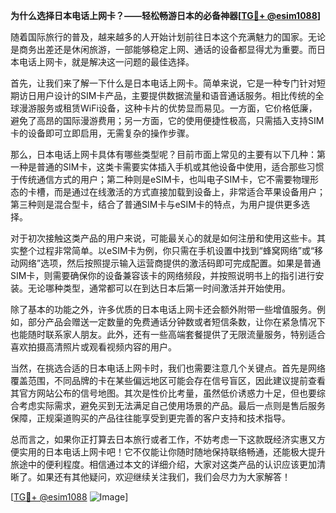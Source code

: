 **为什么选择日本电话上网卡？——轻松畅游日本的必备神器[[TG💪+ @esim1088](https://t.me/s/esim1088)]**

随着国际旅行的普及，越来越多的人开始计划前往日本这个充满魅力的国家。无论是商务出差还是休闲旅游，一部能够稳定上网、通话的设备都显得尤为重要。而日本电话上网卡，就是解决这一问题的最佳选择。

首先，让我们来了解一下什么是日本电话上网卡。简单来说，它是一种专门针对短期访日用户设计的SIM卡产品，主要提供数据流量和语音通话服务。相比传统的全球漫游服务或租赁WiFi设备，这种卡片的优势显而易见。一方面，它价格低廉，避免了高昂的国际漫游费用；另一方面，它的使用便捷性极高，只需插入支持SIM卡的设备即可立即启用，无需复杂的操作步骤。

那么，日本电话上网卡具体有哪些类型呢？目前市面上常见的主要有以下几种：第一种是普通的SIM卡，这类卡需要实体插入手机或其他设备中使用，适合那些习惯于传统通信方式的用户；第二种则是eSIM卡，也叫电子SIM卡，它不需要物理形态的卡槽，而是通过在线激活的方式直接加载到设备上，非常适合苹果设备用户；第三种则是混合型卡，结合了普通SIM卡与eSIM卡的特点，为用户提供更多选择。

对于初次接触这类产品的用户来说，可能最关心的就是如何注册和使用这些卡。其实整个过程非常简单。以eSIM卡为例，你只需在手机设置中找到“蜂窝网络”或“移动网络”选项，然后按照提示输入运营商提供的激活码即可完成配置。如果是普通SIM卡，则需要确保你的设备兼容该卡的网络频段，并按照说明书上的指引进行安装。无论哪种类型，通常都可以在到达日本后第一时间激活并开始使用。

除了基本的功能之外，许多优质的日本电话上网卡还会额外附带一些增值服务。例如，部分产品会赠送一定数量的免费通话分钟数或者短信条数，让你在紧急情况下也能随时联系家人朋友。此外，还有一些高端套餐提供了无限流量服务，特别适合喜欢拍摄高清照片或观看视频内容的用户。

当然，在挑选合适的日本电话上网卡时，我们也需要注意几个关键点。首先是网络覆盖范围，不同品牌的卡在某些偏远地区可能会存在信号盲区，因此建议提前查看其官方网站公布的信号地图。其次是性价比考量，虽然低价诱惑力十足，但也要综合考虑实际需求，避免买到无法满足自己使用场景的产品。最后一点则是售后服务保障，正规渠道购买的产品往往能享受到更完善的客户支持和技术指导。

总而言之，如果你正打算去日本旅行或者工作，不妨考虑一下这款既经济实惠又方便实用的日本电话上网卡吧！它不仅能让你随时随地保持联络畅通，还能极大提升旅途中的便利程度。相信通过本文的详细介绍，大家对这类产品的认识应该更加清晰了。如果还有其他疑问，欢迎继续关注我们，我们会尽力为大家解答！

[[TG💪+ @esim1088](https://t.me/s/esim1088) ![Image](https://i.postimg.cc/4NQfJmqS/Snipaste-2025-05-13-00-14-12.png)]